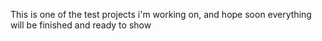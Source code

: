 This is one of the test projects i'm working on, and hope soon everything will be finished and ready to show

